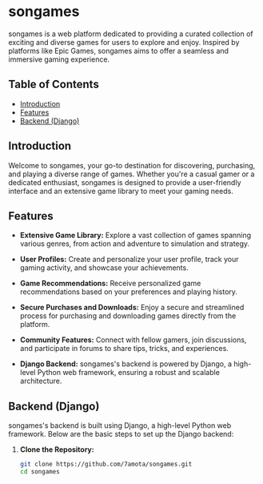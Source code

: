 # songames

songames is a web platform dedicated to providing a curated collection of exciting and diverse games for users to explore and enjoy. Inspired by platforms like Epic Games, songames aims to offer a seamless and immersive gaming experience.

## Table of Contents

- [Introduction](#introduction)
- [Features](#features)
- [Backend (Django)](#backend-django)

## Introduction

Welcome to songames, your go-to destination for discovering, purchasing, and playing a diverse range of games. Whether you're a casual gamer or a dedicated enthusiast, songames is designed to provide a user-friendly interface and an extensive game library to meet your gaming needs.

## Features

- **Extensive Game Library:**
  Explore a vast collection of games spanning various genres, from action and adventure to simulation and strategy.

- **User Profiles:**
  Create and personalize your user profile, track your gaming activity, and showcase your achievements.

- **Game Recommendations:**
  Receive personalized game recommendations based on your preferences and playing history.

- **Secure Purchases and Downloads:**
  Enjoy a secure and streamlined process for purchasing and downloading games directly from the platform.

- **Community Features:**
  Connect with fellow gamers, join discussions, and participate in forums to share tips, tricks, and experiences.

- **Django Backend:**
  songames's backend is powered by Django, a high-level Python web framework, ensuring a robust and scalable architecture.

## Backend (Django)

songames's backend is built using Django, a high-level Python web framework. Below are the basic steps to set up the Django backend:

1. **Clone the Repository:**
   ```bash
   git clone https://github.com/7amota/songames.git
   cd songames
